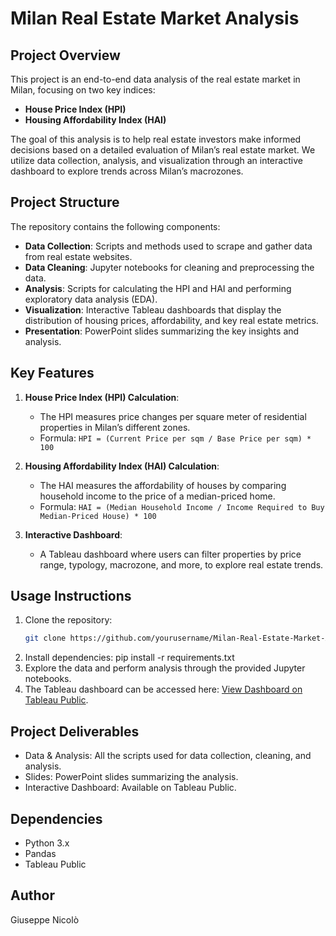 # Milan Real Estate Market Analysis

## Project Overview
This project is an end-to-end data analysis of the real estate market in Milan, focusing on two key indices:
- **House Price Index (HPI)**
- **Housing Affordability Index (HAI)**

The goal of this analysis is to help real estate investors make informed decisions based on a detailed evaluation of Milan’s real estate market. We utilize data collection, analysis, and visualization through an interactive dashboard to explore trends across Milan’s macrozones.

## Project Structure
The repository contains the following components:
- **Data Collection**: Scripts and methods used to scrape and gather data from real estate websites.
- **Data Cleaning**: Jupyter notebooks for cleaning and preprocessing the data.
- **Analysis**: Scripts for calculating the HPI and HAI and performing exploratory data analysis (EDA).
- **Visualization**: Interactive Tableau dashboards that display the distribution of housing prices, affordability, and key real estate metrics.
- **Presentation**: PowerPoint slides summarizing the key insights and analysis.

## Key Features
1. **House Price Index (HPI) Calculation**:
   - The HPI measures price changes per square meter of residential properties in Milan’s different zones.
   - Formula:
     `HPI = (Current Price per sqm / Base Price per sqm) * 100`

2. **Housing Affordability Index (HAI) Calculation**:
   - The HAI measures the affordability of houses by comparing household income to the price of a median-priced home.
   - Formula:
     `HAI = (Median Household Income / Income Required to Buy Median-Priced House) * 100`

3. **Interactive Dashboard**:
   - A Tableau dashboard where users can filter properties by price range, typology, macrozone, and more, to explore real estate trends.

## Usage Instructions
1. Clone the repository:
   ```bash
   git clone https://github.com/yourusername/Milan-Real-Estate-Market-Analysis.git
2. Install dependencies:
   pip install -r requirements.txt
3. Explore the data and perform analysis through the provided Jupyter notebooks.
4. The Tableau dashboard can be accessed here: [View Dashboard on Tableau Public]([https://public.tableau.com/app/profile/giuseppe.nicol./viz/RealEstate_17293237825170/InvestmentInsightsTheMilanRealEstateMarket]).


## Project Deliverables
- Data & Analysis: All the scripts used for data collection, cleaning, and analysis.
- Slides: PowerPoint slides summarizing the analysis.
- Interactive Dashboard: Available on Tableau Public.

## Dependencies
- Python 3.x
- Pandas
- Tableau Public

## Author
Giuseppe Nicolò
